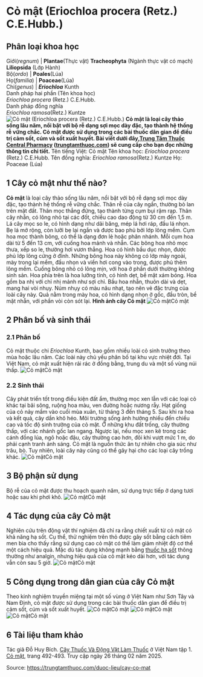 # Cỏ mật (Eriochloa procera (Retz.) C.E.Hubb.)

Phân loại khoa học  
---  
Giới(_regnum_) |  **Plantae**(Thực vật) **Tracheophyta** (Ngành thực vật có mạch) **Liliopsida** (Lớp Hành)  
Bộ(_ordo_) | **Poales**(Lúa)  
Họ(_familia_) | **Poaceae**(Lúa)  
Chi(_genus_) | _**Eriochloa**_ Kunth  
Danh pháp hai phần (Tên khoa học)  
_Eriochloa procera_ (Retz.) C.E.Hubb.  
Danh pháp đồng nghĩa  
_Eriochloa ramosa_(Retz.) Kuntze  
![Cỏ mật \(Eriochloa procera \(Retz.\) C.E.Hubb.\)](https://trungtamthuoc.com/images/others/cay-co-mat-1-0044.jpg)
**Cỏ mật là loại cây thảo sống lâu năm, nổi bật với bộ rễ dạng sợi mọc dày đặc, tạo thành hệ thống rễ vững chắc. Cỏ mật được sử dụng trong các bài thuốc dân gian để điều trị cảm sốt, cúm và sốt xuất huyết. Bài viết dưới đây,[Trung Tâm Thuốc Central Pharmacy](https://trungtamthuoc.com/ "Trung Tâm Thuốc Central Pharmacy") ([trungtamthuoc.com](https://trungtamthuoc.com/ "trungtamthuoc.com")) sẽ cung cấp cho bạn đọc những thông tin chi tiết.**
Tên tiếng Việt: Cỏ mật
Tên khoa học: _Eriochloa procera_ (Retz.) C.E.Hubb.
Tên đồng nghĩa: _Eriochloa ramosa_(Retz.) Kuntze
Họ: Poaceae (Lúa)
##  1 Cây cỏ mật như thế nào?
**Cỏ mật** là loại cây thảo sống lâu năm, nổi bật với bộ rễ dạng sợi mọc dày đặc, tạo thành hệ thống rễ vững chắc. Thân rễ của cây ngắn, thường bò lan trên mặt đất. Thân mọc thẳng đứng, tạo thành từng cụm bụi rậm rạp. Thân cây nhẵn, có lông nhỏ tại các đốt, chiều cao dao động từ 30 cm đến 1,5 m. Lá cây mọc so le, có hình dạng như dải băng, mép lá hơi ráp, đầu lá nhọn. Bẹ lá mở rộng, còn lưỡi bẹ lại ngắn và được bao phủ bởi lớp lông mềm.
Cụm hoa mọc thành bông, có thể là dạng đơn lẻ hoặc phân nhánh. Mỗi cụm hoa dài từ 5 đến 13 cm, với cuống hoa mảnh và nhẵn. Các bông hoa nhỏ mọc thưa, xếp so le, thường hơi vươn thẳng. Hoa có hình bầu dục nhọn, được phủ lớp lông cứng ở đỉnh. Những bông hoa này không có lớp mày ngoài, mày trong lại mềm, đầu nhọn và viền hơi cong vào trong, được phủ thêm lông mềm.
Cuống bông nhỏ có lông mịn, với hoa ở phần dưới thường không sinh sản. Hoa phía trên là hoa lưỡng tính, có hình dẹt, bề mặt xám bóng. Hoa gồm ba nhị với chỉ nhị mảnh như sợi chỉ. Bầu hoa nhẵn, thuôn dài và dẹt, mang hai vòi nhụy. Núm nhụy có màu nâu nhạt, tạo nên vẻ đặc trưng của loài cây này. Quả nằm trong mày hoa, có hình dạng nhọn ở gốc, đầu tròn, bề mặt nhẵn, với phần vòi còn sót lại.
**Hình ảnh cây Cỏ mật**
![Cỏ mật](https://trungtamthuoc.com/images/item/cay-co-mat-2.jpg)Cỏ mật
##  2 Phân bố và sinh thái
### 2.1 Phân bố
Cỏ mật thuộc chi _Eriochloa_ Kunth, bao gồm nhiều loài cỏ sinh trưởng theo mùa hoặc lâu năm. Các loài này chủ yếu phân bố tại khu vực nhiệt đới. Tại Việt Nam, cỏ mật xuất hiện rải rác ở đồng bằng, trung du và một số vùng núi thấp.
![Cỏ mật](https://trungtamthuoc.com/images/item/cay-co-mat-3.jpg)Cỏ mật
### 2.2 Sinh thái
Cây phát triển tốt trong điều kiện đất ẩm, thường mọc xen lẫn với các loại cỏ khác tại bãi sông, ruộng hoa màu, ven đường hoặc nương rẫy. Hạt giống của cỏ nảy mầm vào cuối mùa xuân, từ tháng 3 đến tháng 5. Sau khi ra hoa và kết quả, cây dần khô héo.
Môi trường sống ảnh hưởng nhiều đến chiều cao và tốc độ sinh trưởng của cỏ mật. Ở những khu đất trống, cây thường thấp, với các nhánh gốc lan ngang. Ngược lại, nếu mọc xen kẽ trong các cánh đồng lúa, ngô hoặc đậu, cây thường cao hơn, đôi khi vượt mức 1 m, do phải cạnh tranh ánh sáng.
Cỏ mật là nguồn thức ăn tự nhiên cho gia súc như trâu, bò. Tuy nhiên, loài cây này cũng có thể gây hại cho các loại cây trồng khác.
![Cỏ mật](https://trungtamthuoc.com/images/item/cay-co-mat-4.jpg)Cỏ mật
##  3 Bộ phận sử dụng
Bộ rễ của cỏ mật được thu hoạch quanh năm, sử dụng trực tiếp ở dạng tươi hoặc sau khi phơi khô.
![Cỏ mật](https://trungtamthuoc.com/images/item/cay-co-mat-5.jpg)Cỏ mật
##  4 Tác dụng của cây Cỏ mật
Nghiên cứu trên động vật thí nghiệm đã chỉ ra rằng chiết xuất từ cỏ mật có khả năng hạ sốt. Cụ thể, thử nghiệm trên thỏ được gây sốt bằng cách tiêm men bia cho thấy rằng sử dụng cao cỏ mật có thể làm giảm nhiệt độ cơ thể một cách hiệu quả. Mặc dù tác dụng không mạnh bằng [thuốc hạ sốt](https://trungtamthuoc.com/thuoc-ha-sot-giam-dau "thuốc hạ sốt") thông thường như analgin, nhưng hiệu quả của cỏ mật kéo dài hơn, với tác dụng vẫn còn sau 5 giờ.
![Cỏ mật](https://trungtamthuoc.com/images/item/cay-co-mat-6.jpg)Cỏ mật
##  5 Công dụng trong dân gian của cây Cỏ mật
Theo kinh nghiệm truyền miệng tại một số vùng ở Việt Nam như Sơn Tây và Nam Định, cỏ mật được sử dụng trong các bài thuốc dân gian để điều trị cảm sốt, cúm và sốt xuất huyết.
![Cỏ mật](https://trungtamthuoc.com/images/item/cay-co-mat-7.jpg)Cỏ mật
![Cỏ mật](https://trungtamthuoc.com/images/item/cay-co-mat-8.jpg)Cỏ mật
![Cỏ mật](https://trungtamthuoc.com/images/item/cay-co-mat-9.jpg)Cỏ mật
##  6 Tài liệu tham khảo
Tác giả Đỗ Huy Bích. [Cây Thuốc Và Động Vật Làm Thuốc](https://trungtamthuoc.com/bai-viet/doc-online-va-tai-mien-phi-pdf-sach-cay-thuoc-va-dong-vat-lam-thuoc-o-viet-nam "Cây Thuốc Và Động Vật Làm Thuốc") ở Việt Nam tập 1. [Cỏ mật](https://trungtamthuoc.com/upload/pdf/cay-thuoc-va-dong-vat-lam-thuoc-tap-1-trungtamthuoc.com.pdf), trang 492-493. Truy cập ngày 26 tháng 02 năm 2025.


Source: https://trungtamthuoc.com/duoc-lieu/cay-co-mat